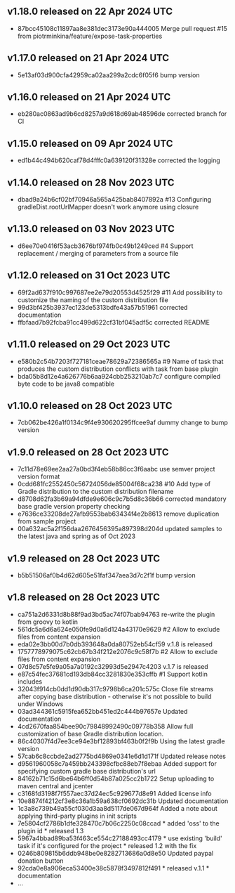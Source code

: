 ## v1.18.0 released on 22 Apr 2024 UTC
  * 87bcc45108c11897aa8e381dec3173e90a444005 Merge pull request #15 from piotrminkina/feature/expose-task-properties
## v1.17.0 released on 21 Apr 2024 UTC
  * 5e13af03d900cfa42959ca02aa299a2cdc6f05f6 bump version
## v1.16.0 released on 21 Apr 2024 UTC
  * eb280ac0863ad9b6cd8257a9d618d69ab48596de corrected branch for CI
## v1.15.0 released on 09 Apr 2024 UTC
  * ed1b44c494b620caf78d4fffc0a639120f31328e corrected the logging
## v1.14.0 released on 28 Nov 2023 UTC
  * dbad9a24b6cf02bf70946a565a425bab8407892a #13 Configuring gradleDist.rootUrlMapper doesn't work anymore using closure
## v1.13.0 released on 03 Nov 2023 UTC
  * d6ee70e0416f53acb3676bf974fb0c49b1249ced #4 Support replacement / merging of parameters from a source file
## v1.12.0 released on 31 Oct 2023 UTC
  * 69f2ad637f910c997687ee2e79d20553d4525f29 #11 Add possibility to customize the naming of the custom distribution file
  * 99d3bf425b3937ec123de5313bdfe43a57b51961 corrected documentation
  * ffbfaad7b92fcba91cc499d622cf31bf045adf5c corrected README
## v1.11.0 released on 29 Oct 2023 UTC
  * e580b2c54b7203f727181ceae78629a72386565a #9 Name of task that produces the custom distribution conflicts with task from base plugin
  * bda05b8d12e4a626776b6aa924cbb253210ab7c7 configure compiled byte code to be java8 compatible
## v1.10.0 released on 28 Oct 2023 UTC
  * 7cb062be426a1f0134c9f4e930620295ffcee9af dummy change to bump version
## v1.9.0 released on 28 Oct 2023 UTC
  * 7c11d78e69ee2aa27a0bd3f4eb58b86cc3f6aabc use semver project version format
  * 0cdd681fc2552450c56724056de85004f68ca238 #10 Add type of Gradle distribution to the custom distribution filename
  * d8708d62fa3b69a94dfde9e606c9c7b5d8c36b66 corrected mandatory base gradle version property checking
  * e7636ce33208de27afb9553bab63434f4e2b8613 remove duplication from sample project
  * 00a632ac5a2f156daa2676456395a897398d204d updated samples to the latest java and spring as of Oct 2023
## v1.9 released on 28 Oct 2023 UTC
  * b5b51506af0b4d62d605e51faf347aea3d7c2f1f bump version
## v1.8 released on 28 Oct 2023 UTC
  * ca751a2d6331d8b88f9ad3bd5ac74f07bab94763 re-write the plugin from groovy to kotlin
  * 561dc5a6d6a624e050fe9d0a6d124a43170e9629 #2 Allow to exclude files from content expansion
  * eda02e3bb00d7b0db393648a0da80752eb54cf59 v.1.8 is released
  * 1757778979075c62cb67b34f212e2076c9c58f7b #2 Allow to exclude files from content expansion
  * 07d8c57e5fe9a05a7a0192c32993d5e2947c4203 v.1.7 is released
  * e87c54fec37681cd193db84cc3281830e353cffb #1 Support kotlin includes
  * 32043f914cb0dd1d90db317c9798b6ca201c575c Close file streams after copying base distribution - otherwise it's not possible to build under Windows
  * 03ad344361c5915fea652bb451ed2c444b97657e Updated documentation
  * 4cd2670faa854bee90c79848992490c09778b358 Allow full customization of base Gradle distribution location.
  * 86c40307f4d7ee3ce94e3bf12893bf463b0f2f9b Using the latest gradle version
  * 57cab6c8ccbde2ad2775bd4869e0341e6d1d171f Updated release notes
  * d9561960058c7a459bb243398cfbc88eb7f8ebaa Added support for specifying custom gradle base distribution's url
  * 84162b71c15d6be64b6ff0d54b87a025cc2b1722 Setup uploading to maven central and jcenter
  * c3168fd3198f7f557aec37d24ec5c929677d8e91 Added license info
  * 10e8874f4212cf3e8c36a1b59a638cf0692dc31b Updated documentation
  * 1c3a8c739b49a55cf030d3aa8d5117de067d964f Added a note about applying third-party plugins in init scripts
  * 7e5804cf2786b1dfe328470c7b06c2250c08ccad * added 'oss' to the plugin id * released 1.3
  * 5967a4bbad89ba53f463ce554c27188493cc4179 * use existing 'build' task if it's configured for the project * released 1.2 with the fix
  * 0246b809815b6ddb948be0e8282713686a0d8e50 Updated paypal donation button
  * 92cda0e8a906eca53400e38c5878f3497812f491 * released v.1.1 * documentation
  * ...